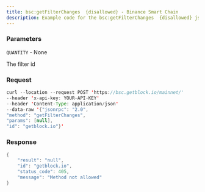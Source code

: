 ```yaml
---
title: bsc:getFilterChanges  {disallowed} - Binance Smart Chain
description: Example code for the bsc:getFilterChanges  {disallowed} json-rpc method. Сomplete guide on how to use bsc:getFilterChanges  {disallowed} json-rpc in GetBlock.io Web3 documentation.
---
```


### Parameters


`QUANTITY` - None

The filter id

### Request

``` java
curl --location --request POST 'https://bsc.getblock.io/mainnet/' 
--header 'x-api-key: YOUR-API-KEY' 
--header 'Content-Type: application/json' 
--data-raw '{"jsonrpc": "2.0",
"method": "getFilterChanges",
"params": [null],
"id": "getblock.io"}'
```

###  Response

``` java
{
    "result": "null",
    "id": "getblock.io",
    "status_code": 405,
    "message": "Method not allowed"
}
```

